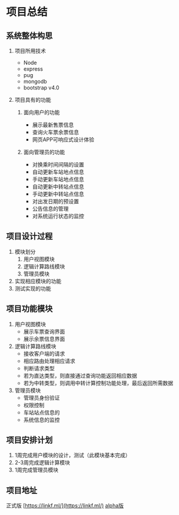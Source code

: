 项目总结
=======
系统整体构思
-----------
1. 项目所用技术
    * Node
    * express
    * pug
    * mongodb
    * bootstrap v4.0

2. 项目具有的功能
    1. 面向用户的功能
        * 展示最新售票信息
        * 查询火车票余票信息
        * 网页APP可响应式设计体验

    2. 面向管理员的功能
        + 对换乘时间间隔的设置
        + 自动更新车站地点信息
        + 手动更新车站地点信息
        + 自动更新中转站点信息
        + 手动更新中转站点信息
        + 对出发日期的预设置
        + 公告信息的管理
        + 对系统运行状态的监控

项目设计过程
-----------
  1. 模块划分
      1. 用户视图模块
      2. 逻辑计算路线模块
      3. 管理员模块
  2. 实现相应模块的功能
  3. 测试实现的功能

项目功能模块
----------
  1. 用户视图模块
      * 展示车票查询界面
      * 展示余票信息界面
  2. 逻辑计算路线模块
      + 接收客户端的请求
      + 相应路由处理相应请求
      + 判断请求类型
      + 若为直达类型，则直接通过查询功能返回相应数据
      + 若为中转类型，则调用中转计算控制功能处理，最后返回所需数据
  3. 管理员模块
      - 管理员身份验证
      - 权限控制
      - 车站站点信息的
      - 系统信息的监控

项目安排计划
-----------
  1. 1周完成用户模块的设计，测试（此模块基本完成）
  2. 2-3周完成逻辑计算模块
  3. 1周完成管理员模块

项目地址
-------
正式版 [https://linkf.ml/](https://linkf.ml/)
[alpha版](https://qticket-uzybxw.c9users.io/)
